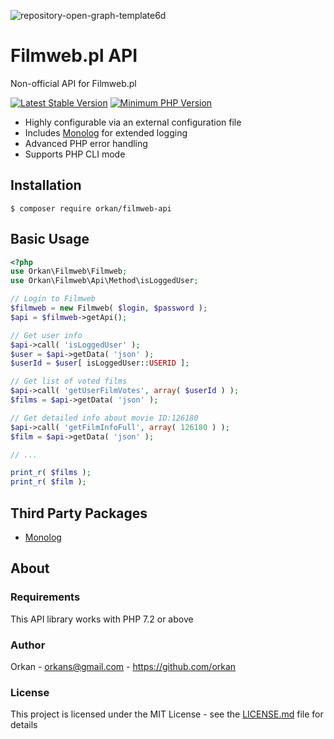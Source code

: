 ![repository-open-graph-template6d](https://user-images.githubusercontent.com/129182/81674511-9ddb2980-944d-11ea-9b5b-52ebef355ef7.jpg)

# Filmweb.pl API 
Non-official API for Filmweb.pl

[![Latest Stable Version](https://img.shields.io/packagist/v/orkan/filmweb-api.svg?style=flat-square)](https://packagist.org/packages/orkan/filmweb-api)
[![Minimum PHP Version](https://img.shields.io/badge/php-%3E%3D%207.2-8892BF.svg?style=flat-square)](https://php.net/)

* Highly configurable via an external configuration file
* Includes [Monolog](https://github.com/Seldaek/monolog) for extended logging
* Advanced PHP error handling
* Supports PHP CLI mode

## Installation
`$ composer require orkan/filmweb-api`

## Basic Usage
```php
<?php
use Orkan\Filmweb\Filmweb;
use Orkan\Filmweb\Api\Method\isLoggedUser;

// Login to Filmweb
$filmweb = new Filmweb( $login, $password );
$api = $filmweb->getApi();

// Get user info
$api->call( 'isLoggedUser' );
$user = $api->getData( 'json' );
$userId = $user[ isLoggedUser::USERID ];

// Get list of voted films
$api->call( 'getUserFilmVotes', array( $userId ) );
$films = $api->getData( 'json' );

// Get detailed info about movie ID:126180
$api->call( 'getFilmInfoFull', array( 126180 ) );
$film = $api->getData( 'json' );

// ...

print_r( $films );
print_r( $film );
```

## Third Party Packages
* [Monolog](https://github.com/Seldaek/monolog)

## About
### Requirements
This API library works with PHP 7.2 or above

### Author
Orkan - orkans@gmail.com - https://github.com/orkan

### License
This project is licensed under the MIT License - see the [LICENSE.md](LICENSE.md) file for details
